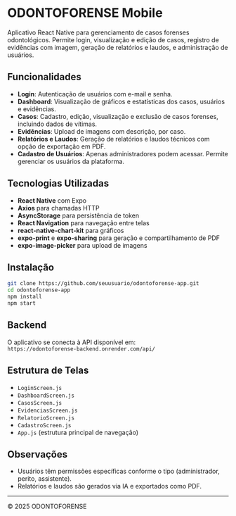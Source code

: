 # ODONTOFORENSE Mobile

Aplicativo React Native para gerenciamento de casos forenses odontológicos. Permite login, visualização e edição de casos, registro de evidências com imagem, geração de relatórios e laudos, e administração de usuários.

## Funcionalidades

- **Login**: Autenticação de usuários com e-mail e senha.
- **Dashboard**: Visualização de gráficos e estatísticas dos casos, usuários e evidências.
- **Casos**: Cadastro, edição, visualização e exclusão de casos forenses, incluindo dados de vítimas.
- **Evidências**: Upload de imagens com descrição, por caso.
- **Relatórios e Laudos**: Geração de relatórios e laudos técnicos com opção de exportação em PDF.
- **Cadastro de Usuários**: Apenas administradores podem acessar. Permite gerenciar os usuários da plataforma.

## Tecnologias Utilizadas

- **React Native** com Expo
- **Axios** para chamadas HTTP
- **AsyncStorage** para persistência de token
- **React Navigation** para navegação entre telas
- **react-native-chart-kit** para gráficos
- **expo-print** e **expo-sharing** para geração e compartilhamento de PDF
- **expo-image-picker** para upload de imagens

## Instalação

```bash
git clone https://github.com/seuusuario/odontoforense-app.git
cd odontoforense-app
npm install
npm start
```

## Backend

O aplicativo se conecta à API disponível em:  
`https://odontoforense-backend.onrender.com/api/`

## Estrutura de Telas

- `LoginScreen.js`
- `DashboardScreen.js`
- `CasosScreen.js`
- `EvidenciasScreen.js`
- `RelatorioScreen.js`
- `CadastroScreen.js`
- `App.js` (estrutura principal de navegação)

## Observações

- Usuários têm permissões específicas conforme o tipo (administrador, perito, assistente).
- Relatórios e laudos são gerados via IA e exportados como PDF.

---

© 2025 ODONTOFORENSE